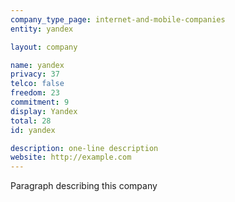 ```yaml
---
company_type_page: internet-and-mobile-companies
entity: yandex

layout: company

name: yandex
privacy: 37
telco: false
freedom: 23
commitment: 9
display: Yandex
total: 28
id: yandex

description: one-line description
website: http://example.com
---
```


Paragraph describing this company
